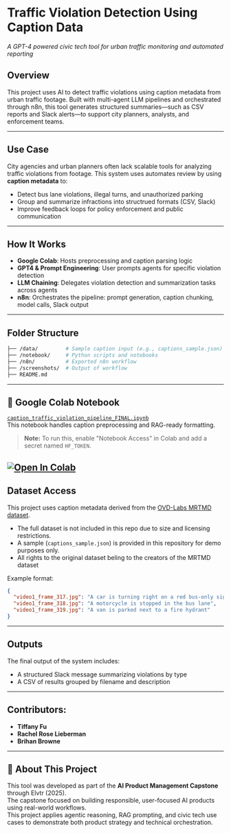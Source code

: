 # Traffic Violation Detection Using Caption Data
*A GPT-4 powered civic tech tool for urban traffic monitoring and automated reporting*

## Overview
This project uses AI to detect traffic violations using caption metadata from urban traffic footage. Built with multi-agent LLM pipelines and orchestrated through n8n, this tool generates structured summaries—such as CSV reports and Slack alerts—to support city planners, analysts, and enforcement teams.

---

## Use Case

City agencies and urban planners often lack scalable tools for analyzing traffic violations from footage. This system uses automates review by using **caption metadata** to:

- Detect bus lane violations, illegal turns, and unauthorized parking
- Group and summarize infractions into structrued formats (CSV, Slack)
- Improve feedback loops for policy enforcement and public communication

---

## How It Works

- **Google Colab**: Hosts preprocessing and caption parsing logic  
- **GPT4 & Prompt Engineering**: User prompts agents for specific violation detection 
- **LLM Chaining**: Delegates violation detection and summarization tasks across agents 
- **n8n**: Orchestrates the pipeline: prompt generation, caption chunking, model calls, Slack output  

---

## Folder Structure

```bash
├── /data/         # Sample caption input (e.g., captions_sample.json)
├── /notebook/     # Python scripts and notebooks
├── /n8n/          # Exported n8n workflow
├── /screenshots/  # Output of workflow
├── README.md
```

---

## 🔬 Google Colab Notebook

[`caption_traffic_violation_pipeline_FINAL.ipynb`](notebook/caption_traffic_violation_pipeline_FINAL.ipynb)  
This notebook handles caption preprocessing and RAG-ready formatting.  
> **Note:** To run this, enable "Notebook Access" in Colab and add a secret named `HF_TOKEN`.

[![Open In Colab](https://colab.research.google.com/assets/colab-badge.svg)](https://colab.research.google.com/github/tfu86/CurbBot-A-Traffic-Violation-App/blob/main/notebook/caption_traffic_violation_pipeline_FINAL.ipynb)
---

## Dataset Access

This project uses caption metadata derived from the [OVD-Labs MRTMD dataset](http://43.128.62.24:91/OVD-Labs/MRTMD).  
- The full dataset is not included in this repo due to size and licensing restrictions.
- A sample (`captions_sample.json`) is provided in this repository for demo purposes only.
- All rights to the original dataset beling to the creators of the MRTMD dataset

Example format:
```json
{
  "video1_frame_317.jpg": "A car is turning right on a red bus-only signal",
  "video1_frame_318.jpg": "A motorcycle is stopped in the bus lane",
  "video1_frame_319.jpg": "A van is parked next to a fire hydrant"
}
```

---

## Outputs

The final output of the system includes:
- A structured Slack message summarizing violations by type
- A CSV of results grouped by filename and description

---

## Contributors:

- **Tiffany Fu**
- **Rachel Rose Lieberman**
- **Brihan Browne**

---

## 📘 About This Project

This tool was developed as part of the **AI Product Management Capstone** through Elvtr (2025).  
The capstone focused on building responsible, user-focused AI products using real-world workflows.  
This project applies agentic reasoning, RAG prompting, and civic tech use cases to demonstrate both product strategy and technical orchestration.
